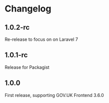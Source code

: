 # Changelog

## 1.0.2-rc

Re-release to focus on on Laravel 7

## 1.0.1-rc

Release for Packagist

## 1.0.0

First release, supporting GOV.UK Frontend 3.6.0
